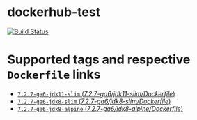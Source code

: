 # dockerhub-test

[![Build
Status](https://travis-ci.org/igor-baiborodine/dockerhub-test.svg?branch=master)](https://travis-ci.org/igor-baiborodine/dockerhub-test)

# Supported tags and respective `Dockerfile` links

-  [`7.2.7-ga6-jdk11-slim` (*7.2.7-ga6/jdk11-slim/Dockerfile*)](https://github.com/igor-baiborodine/dockerhub-test/blob/41eeb0482b670dff50a2bf3ff07093c0b3ec943b/7.2.7-ga6/jdk11-slim/Dockerfile)
-  [`7.2.7-ga6-jdk8-slim` (*7.2.7-ga6/jdk8-slim/Dockerfile*)](https://github.com/igor-baiborodine/dockerhub-test/blob/5c448a255404c39e375e28c9c8829c878a1ed81b/7.2.7-ga6/jdk8-slim/Dockerfile)
-  [`7.2.7-ga6-jdk8-alpine` (*7.2.7-ga6/jdk8-alpine/Dockerfile*)](https://github.com/igor-baiborodine/dockerhub-test/blob/e6d1c8f2fcd27b1b3c1491d3fc10cf2cea66e476/7.2.7-ga6/jdk8-alpine/Dockerfile)
